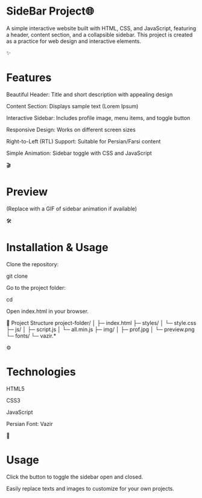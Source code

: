 <h1>SideBar Project🌐 </h1>

A simple interactive website built with HTML, CSS, and JavaScript, featuring a header, content section, and a collapsible sidebar. This project is created as a practice for web design and interactive elements.

✨ <h1>Features</h1>

Beautiful Header: Title and short description with appealing design

Content Section: Displays sample text (Lorem Ipsum)

Interactive Sidebar: Includes profile image, menu items, and toggle button

Responsive Design: Works on different screen sizes

Right-to-Left (RTL) Support: Suitable for Persian/Farsi content

Simple Animation: Sidebar toggle with CSS and JavaScript

🎬<h1> Preview</h1>


(Replace with a GIF of sidebar animation if available)

🛠<h1>Installation & Usage</h1>

Clone the repository:

git clone <repository-url>


Go to the project folder:

cd <project-folder>


Open index.html in your browser.

📂 Project Structure
project-folder/
│
├─ index.html
├─ styles/
│  └─ style.css
├─ js/
│  ├─ script.js
│  └─ all.min.js
├─ img/
│  ├─ prof.jpg
│  └─ preview.png
└─ fonts/
   └─ vazir.*

⚙️<h1> Technologies</h1>

HTML5

CSS3

JavaScript

Persian Font: Vazir

📝<h1> Usage</h1>

Click the button to toggle the sidebar open and closed.

Easily replace texts and images to customize for your own projects.
